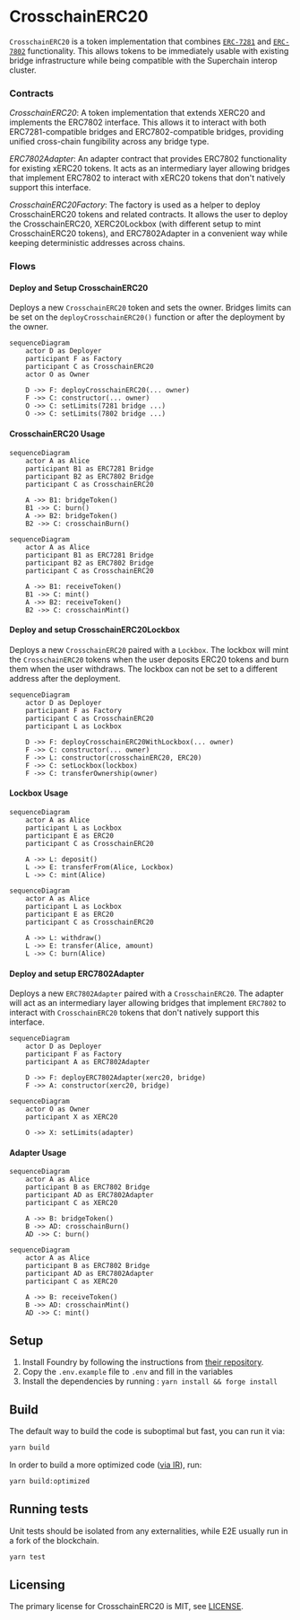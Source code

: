 # CrosschainERC20

`CrosschainERC20` is a token implementation that combines [`ERC-7281`](https://ethereum-magicians.org/t/erc-7281-sovereign-bridged-tokens/14979) and [`ERC-7802`](https://ethereum-magicians.org/t/erc-7802-crosschain-token-interface/21508) functionality. This allows tokens to be immediately usable with existing bridge infrastructure while being compatible with the Superchain interop cluster.

### Contracts

_CrosschainERC20_: A token implementation that extends XERC20 and implements the ERC7802 interface. This allows it to interact with both ERC7281-compatible bridges and ERC7802-compatible bridges, providing unified cross-chain fungibility across any bridge type.

_ERC7802Adapter_: An adapter contract that provides ERC7802 functionality for existing xERC20 tokens. It acts as an intermediary layer allowing bridges that implement ERC7802 to interact with xERC20 tokens that don't natively support this interface.

_CrosschainERC20Factory_: The factory is used as a helper to deploy CrosschainERC20 tokens and related contracts. It allows the user to deploy the CrosschainERC20, XERC20Lockbox (with different setup to mint CrosschainERC20 tokens), and ERC7802Adapter in a convenient way while keeping deterministic addresses across chains.

### Flows

#### Deploy and Setup CrosschainERC20

Deploys a new `CrosschainERC20` token and sets the owner. Bridges limits can be set on the `deployCrosschainERC20()` function or after the deployment by the owner.

```mermaid
sequenceDiagram
    actor D as Deployer
    participant F as Factory
    participant C as CrosschainERC20
    actor O as Owner

    D ->> F: deployCrosschainERC20(... owner)
    F ->> C: constructor(... owner)
    O ->> C: setLimits(7281 bridge ...)
    O ->> C: setLimits(7802 bridge ...)
```

#### CrosschainERC20 Usage

```mermaid
sequenceDiagram
    actor A as Alice
    participant B1 as ERC7281 Bridge
    participant B2 as ERC7802 Bridge
    participant C as CrosschainERC20

    A ->> B1: bridgeToken()
    B1 ->> C: burn()
    A ->> B2: bridgeToken()
    B2 ->> C: crosschainBurn()
```

```mermaid
sequenceDiagram
    actor A as Alice
    participant B1 as ERC7281 Bridge
    participant B2 as ERC7802 Bridge
    participant C as CrosschainERC20

    A ->> B1: receiveToken()
    B1 ->> C: mint()
    A ->> B2: receiveToken()
    B2 ->> C: crosschainMint()
```

#### Deploy and setup CrosschainERC20Lockbox

Deploys a new `CrosschainERC20` paired with a `Lockbox`. The lockbox will mint the `CrosschainERC20` tokens when the user deposits ERC20 tokens and burn them when the user withdraws. The lockbox can not be set to a different address after the deployment.

```mermaid
sequenceDiagram
    actor D as Deployer
    participant F as Factory
    participant C as CrosschainERC20
    participant L as Lockbox

    D ->> F: deployCrosschainERC20WithLockbox(... owner)
    F ->> C: constructor(... owner)
    F ->> L: constructor(crosschainERC20, ERC20)
    F ->> C: setLockbox(lockbox)
    F ->> C: transferOwnership(owner)
```

#### Lockbox Usage

```mermaid
sequenceDiagram
    actor A as Alice
    participant L as Lockbox
    participant E as ERC20
    participant C as CrosschainERC20

    A ->> L: deposit()
    L ->> E: transferFrom(Alice, Lockbox)
    L ->> C: mint(Alice)
```

```mermaid
sequenceDiagram
    actor A as Alice
    participant L as Lockbox
    participant E as ERC20
    participant C as CrosschainERC20

    A ->> L: withdraw()
    L ->> E: transfer(Alice, amount)
    L ->> C: burn(Alice)
```

#### Deploy and setup ERC7802Adapter

Deploys a new `ERC7802Adapter` paired with a `CrosschainERC20`. The adapter will act as an intermediary layer allowing bridges that implement `ERC7802` to interact with `CrosschainERC20` tokens that don't natively support this interface.

```mermaid
sequenceDiagram
    actor D as Deployer
    participant F as Factory
    participant A as ERC7802Adapter

    D ->> F: deployERC7802Adapter(xerc20, bridge)
    F ->> A: constructor(xerc20, bridge)
```

```mermaid
sequenceDiagram
    actor O as Owner
    participant X as XERC20

    O ->> X: setLimits(adapter)
```

#### Adapter Usage

```mermaid
sequenceDiagram
    actor A as Alice
    participant B as ERC7802 Bridge
    participant AD as ERC7802Adapter
    participant C as XERC20

    A ->> B: bridgeToken()
    B ->> AD: crosschainBurn()
    AD ->> C: burn()
```

```mermaid
sequenceDiagram
    actor A as Alice
    participant B as ERC7802 Bridge
    participant AD as ERC7802Adapter
    participant C as XERC20

    A ->> B: receiveToken()
    B ->> AD: crosschainMint()
    AD ->> C: mint()
```

## Setup

1. Install Foundry by following the instructions from [their repository](https://github.com/foundry-rs/foundry#installation).
2. Copy the `.env.example` file to `.env` and fill in the variables
3. Install the dependencies by running : `yarn install && forge install`

## Build

The default way to build the code is suboptimal but fast, you can run it via:

```bash
yarn build
```

In order to build a more optimized code ([via IR](https://docs.soliditylang.org/en/v0.8.15/ir-breaking-changes.html#solidity-ir-based-codegen-changes)), run:

```bash
yarn build:optimized
```

## Running tests

Unit tests should be isolated from any externalities, while E2E usually run in a fork of the blockchain.

```bash
yarn test
```

## Licensing

The primary license for CrosschainERC20 is MIT, see [LICENSE](./LICENSE).
